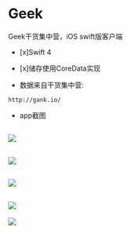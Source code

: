 # Geek
Geek干货集中营，iOS swift版客户端
- [x]Swift 4
- [x]储存使用CoreData实现

- 数据来自干货集中营:
```
http://gank.io/
```

- app截图

![](/imgs/1.png)
---
![](/imgs/2.png)
---
![](/imgs/3.png)
---
![](/imgs/4.png)
---
![](/imgs/5.png)
